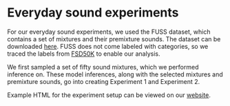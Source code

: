 # Everyday sound experiments

For our everyday sound experiments, we used the FUSS dataset, which contains a set of mixtures and their premixture sounds. The dataset can be downloaded [here](https://zenodo.org/record/3694384/files/FUSS_ssdata.tar.gz?download=1). FUSS does not come labeled with categories, so we traced the labels from [FSD50K](https://zenodo.org/record/4060432/files/FSD50K.ground_truth.zip?download=1) to enable our analysis.

We first sampled a set of fifty sound mixtures, which we performed inference on. These model inferences, along with the selected mixtures and premixture sounds, go into creating Experiment 1 and Experiment 2. 

Example HTML for the experiment setup can be viewed on our [website](https://mcdermottlab.mit.edu/mcusi/bass/fig9.html).